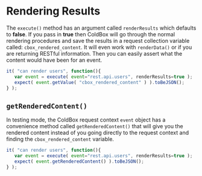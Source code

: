 # Rendering Results

The `execute()` method has an argument called `renderResults` which defaults to **false**. If you pass in **true** then ColdBox will go through the normal rendering procedures and save the results in a request collection variable called: `cbox_rendered_content`. It will even work with `renderData()` or if you are returning RESTful information. Then you can easily assert what the content would have been for an event.

```js
it( "can render users", function(){
   var event = execute( event="rest.api.users", renderResults=true );
   expect( event.getValue( "cbox_rendered_content" ) ).toBeJSON();
} );
```

## `getRenderedContent()`

In testing mode, the ColdBox request context `event` object has a convenience method called `getRenderedContent()` that will give you the rendered content instead of you going directly to the request context and finding the `cbox_rendered_content` variable.

```js
it( "can render users", function(){
   var event = execute( event="rest.api.users", renderResults=true );
   expect( event.getRenderedContent() ).toBeJSON();
} );
```
